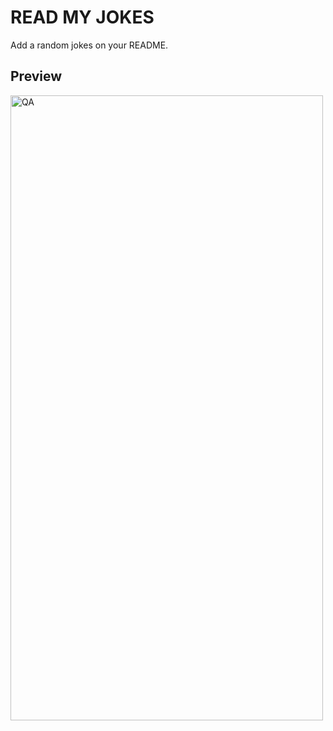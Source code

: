 # READ MY JOKES

Add a random jokes on your README.

## Preview 

<p><img width="500" height="1000" align="center" src="http://80.85.84.66/api/v1?jokeType=mm" alt="QA" /></p>
